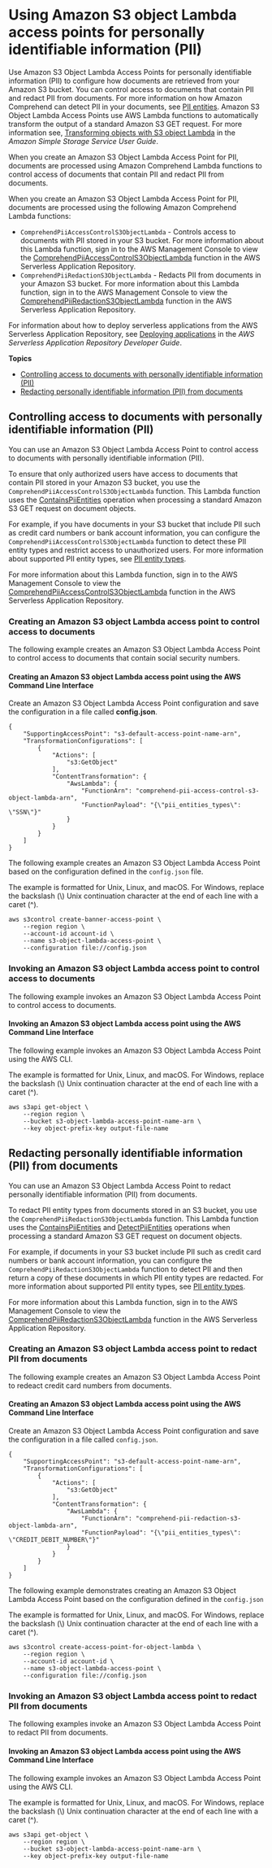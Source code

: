 # Using Amazon S3 object Lambda access points for personally identifiable information \(PII\)<a name="using-access-points"></a>

Use Amazon S3 Object Lambda Access Points for personally identifiable information \(PII\) to configure how documents are retrieved from your Amazon S3 bucket\. You can control access to documents that contain PII and redact PII from documents\. For more information on how Amazon Comprehend can detect PII in your documents, see [PII entities](how-pii.md)\. Amazon S3 Object Lambda Access Points use AWS Lambda functions to automatically transform the output of a standard Amazon S3 GET request\. For more information see, [Transforming objects with S3 object Lambda](https://docs.aws.amazon.com/AmazonS3/latest/userguide/transforming-objects.html) in the *Amazon Simple Storage Service User Guide*\. 

When you create an Amazon S3 Object Lambda Access Point for PII, documents are processed using Amazon Comprehend Lambda functions to control access of documents that contain PII and redact PII from documents\.

When you create an Amazon S3 Object Lambda Access Point for PII, documents are processed using the following Amazon Comprehend Lambda functions:


+ `ComprehendPiiAccessControlS3ObjectLambda` \- Controls access to documents with PII stored in your S3 bucket\. For more information about this Lambda function, sign in to the AWS Management Console to view the [ComprehendPiiAccessControlS3ObjectLambda](https://console.aws.amazon.com/lambda/home#/create/app?applicationId=arn:aws:serverlessrepo:us-east-1:839782855223:applications/ComprehendPiiAccessControlS3ObjectLambda) function in the AWS Serverless Application Repository\. 
+ `ComprehendPiiRedactionS3ObjectLambda` \- Redacts PII from documents in your Amazon S3 bucket\. For more information about this Lambda function, sign in to the AWS Management Console to view the [ComprehendPiiRedactionS3ObjectLambda](https://console.aws.amazon.com/lambda/home#/create/app?applicationId=arn:aws:serverlessrepo:us-east-1:839782855223:applications/ComprehendPiiRedactionS3ObjectLambda) function in the AWS Serverless Application Repository\.

For information about how to deploy serverless applications from the AWS Serverless Application Repository, see [Deploying applications](https://docs.aws.amazon.com/serverlessrepo/latest/devguide/serverlessrepo-consuming-applications.html) in the *AWS Serverless Application Repository Developer Guide*\.

**Topics**
+ [Controlling access to documents with personally identifiable information \(PII\)](#access-point-pii-control)
+ [Redacting personally identifiable information \(PII\) from documents](#access-point-pii-redact)

## Controlling access to documents with personally identifiable information \(PII\)<a name="access-point-pii-control"></a>

You can use an Amazon S3 Object Lambda Access Point to control access to documents with personally identifiable information \(PII\)\.

To ensure that only authorized users have access to documents that contain PII stored in your Amazon S3 bucket, you use the `ComprehendPiiAccessControlS3ObjectLambda` function\. This Lambda function uses the [ContainsPiiEntities](API_ContainsPiiEntities.md) operation when processing a standard Amazon S3 GET request on document objects\.

For example, if you have documents in your S3 bucket that include PII such as credit card numbers or bank account information, you can configure the `ComprehendPiiAccessControlS3ObjectLambda` function to detect these PII entity types and restrict access to unauthorized users\. For more information about supported PII entity types, see [PII entity types](how-pii.md#how-pii-types)\.

For more information about this Lambda function, sign in to the AWS Management Console to view the [ComprehendPiiAccessControlS3ObjectLambda](https://console.aws.amazon.com/lambda/home#/create/app?applicationId=arn:aws:serverlessrepo:us-east-1:839782855223:applications/ComprehendPiiAccessControlS3ObjectLambda) function in the AWS Serverless Application Repository\.

### Creating an Amazon S3 object Lambda access point to control access to documents<a name="s3-pii-control-object-lamdba"></a>

The following example creates an Amazon S3 Object Lambda Access Point to control access to documents that contain social security numbers\. 

#### Creating an Amazon S3 object Lambda access point using the AWS Command Line Interface<a name="s3-pii-control-object-lamdba-cli"></a>

Create an Amazon S3 Object Lambda Access Point configuration and save the configuration in a file called **config\.json**\.

```
{
    "SupportingAccessPoint": "s3-default-access-point-name-arn",
    "TransformationConfigurations": [
        {
            "Actions": [
                "s3:GetObject"
            ],
            "ContentTransformation": {
                "AwsLambda": {
                    "FunctionArn": "comprehend-pii-access-control-s3-object-lambda-arn",
                    "FunctionPayload": "{\"pii_entities_types\": \"SSN\"}"
                }
            }
        }
    ]
}
```

The following example creates an Amazon S3 Object Lambda Access Point based on the configuration defined in the `config.json` file\.

The example is formatted for Unix, Linux, and macOS\. For Windows, replace the backslash \(\\\) Unix continuation character at the end of each line with a caret \(^\)\.

```
aws s3control create-banner-access-point \     
    --region region \
    --account-id account-id \
    --name s3-object-lambda-access-point \
    --configuration file://config.json
```

### Invoking an Amazon S3 object Lambda access point to control access to documents<a name="s3-pii-control-get-object"></a>

The following example invokes an Amazon S3 Object Lambda Access Point to control access to documents\.

#### Invoking an Amazon S3 object Lambda access point using the AWS Command Line Interface<a name="s3-pii-control-get-object-cli"></a>

The following example invokes an Amazon S3 Object Lambda Access Point using the AWS CLI\.

The example is formatted for Unix, Linux, and macOS\. For Windows, replace the backslash \(\\\) Unix continuation character at the end of each line with a caret \(^\)\.

```
aws s3api get-object \
    --region region \
    --bucket s3-object-lambda-access-point-name-arn \
    --key object-prefix-key output-file-name
```

## Redacting personally identifiable information \(PII\) from documents<a name="access-point-pii-redact"></a>

You can use an Amazon S3 Object Lambda Access Point to redact personally identifiable information \(PII\) from documents\. 

To redact PII entity types from documents stored in an S3 bucket, you use the `ComprehendPiiRedactionS3ObjectLambda` function\. This Lambda function uses the [ContainsPiiEntities](API_ContainsPiiEntities.md) and [DetectPiiEntities](API_DetectPiiEntities.md) operations when processing a standard Amazon S3 GET request on document objects\.

For example, if documents in your S3 bucket include PII such as credit card numbers or bank account information, you can configure the `ComprehendPiiRedactionS3ObjectLambda` function to detect PII and then return a copy of these documents in which PII entity types are redacted\. For more information about supported PII entity types, see [PII entity types](how-pii.md#how-pii-types)\.

For more information about this Lambda function, sign in to the AWS Management Console to view the [ComprehendPiiRedactionS3ObjectLambda](https://console.aws.amazon.com/lambda/home#/create/app?applicationId=arn:aws:serverlessrepo:us-east-1:839782855223:applications/ComprehendPiiRedactionS3ObjectLambda) function in the AWS Serverless Application Repository\.

### Creating an Amazon S3 object Lambda access point to redact PII from documents<a name="s3-pii-control-object-lamdba"></a>

The following example creates an Amazon S3 Object Lambda Access Point to redeact credit card numbers from documents\.

#### Creating an Amazon S3 object Lambda access point using the AWS Command Line Interface<a name="s3-pii-control-object-lamdba-cli"></a>

Create an Amazon S3 Object Lambda Access Point configuration and save the configuration in a file called `config.json`\.

```
{
    "SupportingAccessPoint": "s3-default-access-point-name-arn",
    "TransformationConfigurations": [
        {
            "Actions": [
                "s3:GetObject"
            ],
            "ContentTransformation": {
                "AwsLambda": {
                    "FunctionArn": "comprehend-pii-redaction-s3-object-lambda-arn",
                    "FunctionPayload": "{\"pii_entities_types\": \"CREDIT_DEBIT_NUMBER\"}"
                }
            }
        }
    ]
}
```

The following example demonstrates creating an Amazon S3 Object Lambda Access Point based on the configuration defined in the `config.json`

The example is formatted for Unix, Linux, and macOS\. For Windows, replace the backslash \(\\\) Unix continuation character at the end of each line with a caret \(^\)\.

```
aws s3control create-access-point-for-object-lambda \     
    --region region \
    --account-id account-id \
    --name s3-object-lambda-access-point \
    --configuration file://config.json
```

### Invoking an Amazon S3 object Lambda access point to redact PII from documents<a name="s3-pii-control-get-object"></a>

The following examples invoke an Amazon S3 Object Lambda Access Point to redact PII from documents\.

#### Invoking an Amazon S3 object Lambda access point using the AWS Command Line Interface<a name="s3-pii-control-get-object-cli"></a>

The following example invokes an Amazon S3 Object Lambda Access Point using the AWS CLI\.

The example is formatted for Unix, Linux, and macOS\. For Windows, replace the backslash \(\\\) Unix continuation character at the end of each line with a caret \(^\)\.

```
aws s3api get-object \
    --region region \
    --bucket s3-object-lambda-access-point-name-arn \
    --key object-prefix-key output-file-name
```